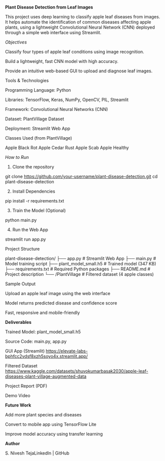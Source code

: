 **Plant Disease Detection from Leaf Images**

This project uses deep learning to classify apple leaf diseases from images. It helps automate the identification of common diseases affecting apple plants, using a lightweight Convolutional Neural Network (CNN) deployed through a simple web interface using Streamlit.

*Objectives*

Classify four types of apple leaf conditions using image recognition.

Build a lightweight, fast CNN model with high accuracy.

Provide an intuitive web-based GUI to upload and diagnose leaf images.

 Tools & Technologies

Programming Language: Python

Libraries: TensorFlow, Keras, NumPy, OpenCV, PIL, Streamlit

Framework: Convolutional Neural Networks (CNN)

Dataset: PlantVillage Dataset

Deployment: Streamlit Web App

 Classes Used (from PlantVillage)

Apple Black Rot
Apple Cedar Rust
Apple Scab
Apple Healthy

 *How to Run*

1. Clone the repository

git clone https://github.com/your-username/plant-disease-detection.git
cd plant-disease-detection

2. Install Dependencies

pip install -r requirements.txt

3. Train the Model (Optional)

python main.py

4. Run the Web App

streamlit run app.py

Project Structure

plant-disease-detection/
├── app.py                # Streamlit Web App
├── main.py               # Model training script
├── plant_model_small.h5  # Trained model (347 KB)
├── requirements.txt      # Required Python packages
├── README.md             # Project description
└── /PlantVillage         # Filtered dataset (4 apple classes)

 Sample Output

Upload an apple leaf image using the web interface

Model returns predicted disease and confidence score

Fast, responsive and mobile-friendly


**Deliverables**

 Trained Model: plant_model_small.h5

 Source Code: main.py, app.py

 GUI App (Streamlit)
 https://elevate-labs-bphfcc2vdsf8xzh5soyo4x.streamlit.app/
 

Filtered Dataset
https://www.kaggle.com/datasets/shuvokumarbasak2030/apple-leaf-diseases-plant-village-augmented-data

 Project Report (PDF)

 Demo Video

 **Future Work**

Add more plant species and diseases

Convert to mobile app using TensorFlow Lite

Improve model accuracy using transfer learning

**Author**

S. Nivesh TejaLinkedIn | GitHub


